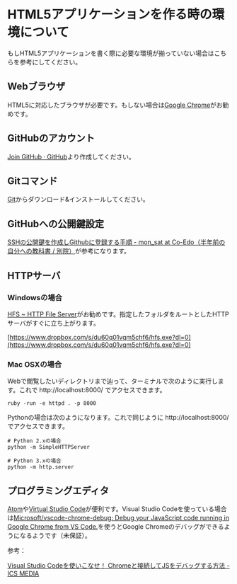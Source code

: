 # HTML5アプリケーションを作る時の環境について

もしHTML5アプリケーションを書く際に必要な環境が揃っていない場合はこちらを参考にしてください。

## Webブラウザ

HTML5に対応したブラウザが必要です。もしない場合は[Google Chrome](https://www.google.com/chrome/)がお勧めです。

## GitHubのアカウント

[Join GitHub · GitHub](https://github.com/join?source=header-home)より作成してください。

## Gitコマンド

[Git](https://git-scm.com/)からダウンロード&インストールしてください。

## GitHubへの公開鍵設定

[SSHの公開鍵を作成しGithubに登録する手順 - mon_sat at Co-Edo（半年前の自分への教科書 / 別院）](http://monsat.hatenablog.com/entry/generating-ssh-keys-for-github)が参考になります。

## HTTPサーバ

### Windowsの場合

[HFS ~ HTTP File Server](http://www.rejetto.com/hfs/)がお勧めです。指定したフォルダをルートとしたHTTPサーバがすぐに立ち上がります。

[https://www.dropbox.com/s/du60q01vqm5chf6/hfs.exe?dl=0](https://www.dropbox.com/s/du60q01vqm5chf6/hfs.exe?dl=0)

### Mac OSXの場合

Webで閲覧したいディレクトリまで辿って、ターミナルで次のように実行します。これで http://localhost:8000/ でアクセスできます。

```
ruby -run -e httpd . -p 8000
```

Pythonの場合は次のようになります。これで同じように http://localhost:8000/ でアクセスできます。

```
# Python 2.xの場合
python -m SimpleHTTPServer

# Python 3.xの場合
python -m http.server
```

## プログラミングエディタ

[Atom](https://atom.io/)や[Virtual Studio Code](https://www.visualstudio.com/ja-jp/products/code-vs.aspx)が便利です。Visual Studio Codeを使っている場合は[Microsoft/vscode-chrome-debug: Debug your JavaScript code running in Google Chrome from VS Code.](https://github.com/Microsoft/vscode-chrome-debug/)を使うとGoogle Chromeのデバッグができるようになるようです（未保証）。

参考：

[Visual Studio Codeを使いこなせ！ Chromeと接続してJSをデバッグする方法 - ICS MEDIA](https://ics.media/entry/11356)
